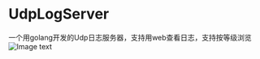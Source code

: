 # UdpLogServer
一个用golang开发的Udp日志服务器，支持用web查看日志，支持按等级浏览
![Image text](https://github.com/hilberthu/UdpLogServer/blob/master/bin/resources/img/interface.jpg)
